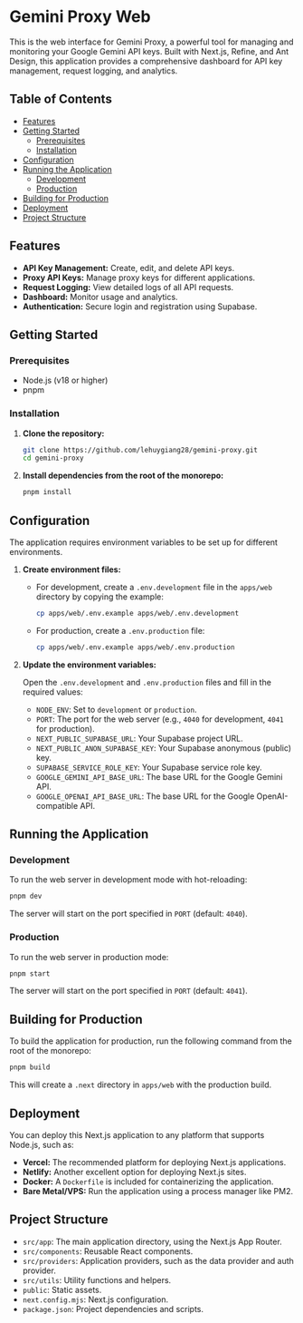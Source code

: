 # Gemini Proxy Web

This is the web interface for Gemini Proxy, a powerful tool for managing and monitoring your Google Gemini API keys. Built with Next.js, Refine, and Ant Design, this application provides a comprehensive dashboard for API key management, request logging, and analytics.

## Table of Contents

- [Features](#features)
- [Getting Started](#getting-started)
  - [Prerequisites](#prerequisites)
  - [Installation](#installation)
- [Configuration](#configuration)
- [Running the Application](#running-the-application)
  - [Development](#development)
  - [Production](#production)
- [Building for Production](#building-for-production)
- [Deployment](#deployment)
- [Project Structure](#project-structure)

## Features

- **API Key Management:** Create, edit, and delete API keys.
- **Proxy API Keys:** Manage proxy keys for different applications.
- **Request Logging:** View detailed logs of all API requests.
- **Dashboard:** Monitor usage and analytics.
- **Authentication:** Secure login and registration using Supabase.

## Getting Started

### Prerequisites

- Node.js (v18 or higher)
- pnpm

### Installation

1. **Clone the repository:**

   ```bash
   git clone https://github.com/lehuygiang28/gemini-proxy.git
   cd gemini-proxy
   ```

2. **Install dependencies from the root of the monorepo:**

   ```bash
   pnpm install
   ```

## Configuration

The application requires environment variables to be set up for different environments.

1. **Create environment files:**

   - For development, create a `.env.development` file in the `apps/web` directory by copying the example:
     ```bash
     cp apps/web/.env.example apps/web/.env.development
     ```
   - For production, create a `.env.production` file:
     ```bash
     cp apps/web/.env.example apps/web/.env.production
     ```

2. **Update the environment variables:**

   Open the `.env.development` and `.env.production` files and fill in the required values:

   - `NODE_ENV`: Set to `development` or `production`.
   - `PORT`: The port for the web server (e.g., `4040` for development, `4041` for production).
   - `NEXT_PUBLIC_SUPABASE_URL`: Your Supabase project URL.
   - `NEXT_PUBLIC_ANON_SUPABASE_KEY`: Your Supabase anonymous (public) key.
   - `SUPABASE_SERVICE_ROLE_KEY`: Your Supabase service role key.
   - `GOOGLE_GEMINI_API_BASE_URL`: The base URL for the Google Gemini API.
   - `GOOGLE_OPENAI_API_BASE_URL`: The base URL for the Google OpenAI-compatible API.

## Running the Application

### Development

To run the web server in development mode with hot-reloading:

```bash
pnpm dev
```

The server will start on the port specified in `PORT` (default: `4040`).

### Production

To run the web server in production mode:

```bash
pnpm start
```

The server will start on the port specified in `PORT` (default: `4041`).

## Building for Production

To build the application for production, run the following command from the root of the monorepo:

```bash
pnpm build
```

This will create a `.next` directory in `apps/web` with the production build.

## Deployment

You can deploy this Next.js application to any platform that supports Node.js, such as:

- **Vercel:** The recommended platform for deploying Next.js applications.
- **Netlify:** Another excellent option for deploying Next.js sites.
- **Docker:** A `Dockerfile` is included for containerizing the application.
- **Bare Metal/VPS:** Run the application using a process manager like PM2.

## Project Structure

- `src/app`: The main application directory, using the Next.js App Router.
- `src/components`: Reusable React components.
- `src/providers`: Application providers, such as the data provider and auth provider.
- `src/utils`: Utility functions and helpers.
- `public`: Static assets.
- `next.config.mjs`: Next.js configuration.
- `package.json`: Project dependencies and scripts.
